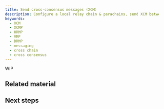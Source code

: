 ```yaml
---
title: Send cross-consensus messages (XCM)
description: Configure a local relay chain & parachains, send XCM between parachains and the relay chain.
keywords:
  - XCM
  - XCMP
  - HRMP
  - VMP
  - DRMP 
  - messaging
  - cross chain 
  - cross consensus
---
```


WIP

<!-- TODO NAV.YAML -->
<!-- content/md/en/docs/tutorials/connect-other-chains/parachain.md in next steps once in nav -->

<!-- TODO

Outline:
- VMP with single collator configured and executed
  - relay local and parachain tutos completed, assume single parachain on relay chain
- Add Rocmine to the local relaychain
  - [HRMP](/reference/how-to-guides/parachains/add-hrmp-channels/) updated for this purpose and referenced.
  - [Add parachain nodes](/reference/how-to-guides/parachains/add-paranodes/) used if needed to add relay validators and additional collators.
  - New guide for various ways to get a slot for testing and for production? TODO

-->

## Related material

<!-- TODO NAV.YAML -->
<!-- content/md/en/docs/reference/how-to-guides/parachains/add-hrmp-channels.md referenced -->
<!-- content/md/en/docs/reference/how-to-guides/parachains/add-vmp-channels.md created and referenced -->

## Next steps
